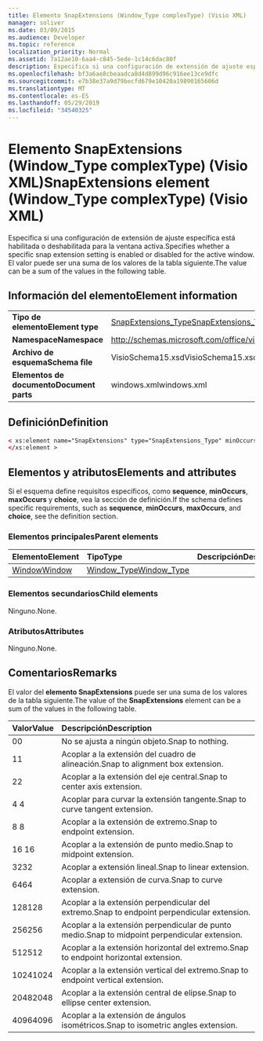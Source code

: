 ```yaml
---
title: Elemento SnapExtensions (Window_Type complexType) (Visio XML)
manager: soliver
ms.date: 03/09/2015
ms.audience: Developer
ms.topic: reference
localization_priority: Normal
ms.assetid: 7a12ae10-6aa4-c845-5ede-1c14c6dac80f
description: Especifica si una configuración de extensión de ajuste específica está habilitada o deshabilitada para la ventana activa. El valor puede ser una suma de los valores de la tabla siguiente.
ms.openlocfilehash: bf3a6ae8cbeaadca8d4d899d96c916ee13ce9dfc
ms.sourcegitcommit: e7b38e37a9d79becfd679e10420a19890165606d
ms.translationtype: MT
ms.contentlocale: es-ES
ms.lasthandoff: 05/29/2019
ms.locfileid: "34540325"
---
```

# <a name="snapextensions-element-window_type-complextype-visio-xml"></a><span data-ttu-id="ddb79-104">Elemento SnapExtensions (Window_Type complexType) (Visio XML)</span><span class="sxs-lookup"><span data-stu-id="ddb79-104">SnapExtensions element (Window_Type complexType) (Visio XML)</span></span>

<span data-ttu-id="ddb79-105">Especifica si una configuración de extensión de ajuste específica está habilitada o deshabilitada para la ventana activa.</span><span class="sxs-lookup"><span data-stu-id="ddb79-105">Specifies whether a specific snap extension setting is enabled or disabled for the active window.</span></span> <span data-ttu-id="ddb79-106">El valor puede ser una suma de los valores de la tabla siguiente.</span><span class="sxs-lookup"><span data-stu-id="ddb79-106">The value can be a sum of the values in the following table.</span></span>
  
## <a name="element-information"></a><span data-ttu-id="ddb79-107">Información del elemento</span><span class="sxs-lookup"><span data-stu-id="ddb79-107">Element information</span></span>

|||
|:-----|:-----|
|<span data-ttu-id="ddb79-108">**Tipo de elemento**</span><span class="sxs-lookup"><span data-stu-id="ddb79-108">**Element type**</span></span> <br/> |[<span data-ttu-id="ddb79-109">SnapExtensions_Type</span><span class="sxs-lookup"><span data-stu-id="ddb79-109">SnapExtensions_Type</span></span>](snapextensions_type-complextypevisio-xml.md) <br/> |
|<span data-ttu-id="ddb79-110">**Namespace**</span><span class="sxs-lookup"><span data-stu-id="ddb79-110">**Namespace**</span></span> <br/> |http://schemas.microsoft.com/office/visio/2012/main  <br/> |
|<span data-ttu-id="ddb79-111">**Archivo de esquema**</span><span class="sxs-lookup"><span data-stu-id="ddb79-111">**Schema file**</span></span> <br/> |<span data-ttu-id="ddb79-112">VisioSchema15.xsd</span><span class="sxs-lookup"><span data-stu-id="ddb79-112">VisioSchema15.xsd</span></span>  <br/> |
|<span data-ttu-id="ddb79-113">**Elementos de documento**</span><span class="sxs-lookup"><span data-stu-id="ddb79-113">**Document parts**</span></span> <br/> |<span data-ttu-id="ddb79-114">windows.xml</span><span class="sxs-lookup"><span data-stu-id="ddb79-114">windows.xml</span></span>  <br/> |
   
## <a name="definition"></a><span data-ttu-id="ddb79-115">Definición</span><span class="sxs-lookup"><span data-stu-id="ddb79-115">Definition</span></span>

```XML
< xs:element name="SnapExtensions" type="SnapExtensions_Type" minOccurs="0" maxOccurs="1" >
</xs:element >
```

## <a name="elements-and-attributes"></a><span data-ttu-id="ddb79-116">Elementos y atributos</span><span class="sxs-lookup"><span data-stu-id="ddb79-116">Elements and attributes</span></span>

<span data-ttu-id="ddb79-117">Si el esquema define requisitos específicos, como **sequence**, **minOccurs**, **maxOccurs** y **choice**, vea la sección de definición.</span><span class="sxs-lookup"><span data-stu-id="ddb79-117">If the schema defines specific requirements, such as **sequence**, **minOccurs**, **maxOccurs**, and **choice**, see the definition section.</span></span> 
  
### <a name="parent-elements"></a><span data-ttu-id="ddb79-118">Elementos principales</span><span class="sxs-lookup"><span data-stu-id="ddb79-118">Parent elements</span></span>

|<span data-ttu-id="ddb79-119">**Elemento**</span><span class="sxs-lookup"><span data-stu-id="ddb79-119">**Element**</span></span>|<span data-ttu-id="ddb79-120">**Tipo**</span><span class="sxs-lookup"><span data-stu-id="ddb79-120">**Type**</span></span>|<span data-ttu-id="ddb79-121">**Descripción**</span><span class="sxs-lookup"><span data-stu-id="ddb79-121">**Description**</span></span>|
|:-----|:-----|:-----|
|[<span data-ttu-id="ddb79-122">Window</span><span class="sxs-lookup"><span data-stu-id="ddb79-122">Window</span></span>](window-element-windows_type-complextypevisio-xml.md) <br/> |[<span data-ttu-id="ddb79-123">Window_Type</span><span class="sxs-lookup"><span data-stu-id="ddb79-123">Window_Type</span></span>](window_type-complextypevisio-xml.md) <br/> ||
   
### <a name="child-elements"></a><span data-ttu-id="ddb79-124">Elementos secundarios</span><span class="sxs-lookup"><span data-stu-id="ddb79-124">Child elements</span></span>

<span data-ttu-id="ddb79-125">Ninguno.</span><span class="sxs-lookup"><span data-stu-id="ddb79-125">None.</span></span>
  
### <a name="attributes"></a><span data-ttu-id="ddb79-126">Atributos</span><span class="sxs-lookup"><span data-stu-id="ddb79-126">Attributes</span></span>

<span data-ttu-id="ddb79-127">Ninguno.</span><span class="sxs-lookup"><span data-stu-id="ddb79-127">None.</span></span>
  
## <a name="remarks"></a><span data-ttu-id="ddb79-128">Comentarios</span><span class="sxs-lookup"><span data-stu-id="ddb79-128">Remarks</span></span>

<span data-ttu-id="ddb79-129">El valor del **elemento SnapExtensions** puede ser una suma de los valores de la tabla siguiente.</span><span class="sxs-lookup"><span data-stu-id="ddb79-129">The value of the **SnapExtensions** element can be a sum of the values in the following table.</span></span> 
  
|<span data-ttu-id="ddb79-130">**Valor**</span><span class="sxs-lookup"><span data-stu-id="ddb79-130">**Value**</span></span>|<span data-ttu-id="ddb79-131">**Descripción**</span><span class="sxs-lookup"><span data-stu-id="ddb79-131">**Description**</span></span>|
|:-----|:-----|
|<span data-ttu-id="ddb79-132">0</span><span class="sxs-lookup"><span data-stu-id="ddb79-132">0</span></span>  <br/> |<span data-ttu-id="ddb79-133">No se ajusta a ningún objeto.</span><span class="sxs-lookup"><span data-stu-id="ddb79-133">Snap to nothing.</span></span>  <br/> |
|<span data-ttu-id="ddb79-134">1</span><span class="sxs-lookup"><span data-stu-id="ddb79-134">1</span></span>  <br/> |<span data-ttu-id="ddb79-135">Acoplar a la extensión del cuadro de alineación.</span><span class="sxs-lookup"><span data-stu-id="ddb79-135">Snap to alignment box extension.</span></span>  <br/> |
|<span data-ttu-id="ddb79-136">2</span><span class="sxs-lookup"><span data-stu-id="ddb79-136">2</span></span>  <br/> |<span data-ttu-id="ddb79-137">Acoplar a la extensión del eje central.</span><span class="sxs-lookup"><span data-stu-id="ddb79-137">Snap to center axis extension.</span></span>  <br/> |
|<span data-ttu-id="ddb79-138">4 </span><span class="sxs-lookup"><span data-stu-id="ddb79-138">4</span></span>  <br/> |<span data-ttu-id="ddb79-139">Acoplar para curvar la extensión tangente.</span><span class="sxs-lookup"><span data-stu-id="ddb79-139">Snap to curve tangent extension.</span></span>  <br/> |
|<span data-ttu-id="ddb79-140">8 </span><span class="sxs-lookup"><span data-stu-id="ddb79-140">8</span></span>  <br/> |<span data-ttu-id="ddb79-141">Acoplar a la extensión de extremo.</span><span class="sxs-lookup"><span data-stu-id="ddb79-141">Snap to endpoint extension.</span></span>  <br/> |
|<span data-ttu-id="ddb79-142">16 </span><span class="sxs-lookup"><span data-stu-id="ddb79-142">16</span></span>  <br/> |<span data-ttu-id="ddb79-143">Acoplar a la extensión de punto medio.</span><span class="sxs-lookup"><span data-stu-id="ddb79-143">Snap to midpoint extension.</span></span>  <br/> |
|<span data-ttu-id="ddb79-144">32</span><span class="sxs-lookup"><span data-stu-id="ddb79-144">32</span></span>  <br/> |<span data-ttu-id="ddb79-145">Acoplar a extensión lineal.</span><span class="sxs-lookup"><span data-stu-id="ddb79-145">Snap to linear extension.</span></span>  <br/> |
|<span data-ttu-id="ddb79-146">64</span><span class="sxs-lookup"><span data-stu-id="ddb79-146">64</span></span>  <br/> |<span data-ttu-id="ddb79-147">Acoplar a extensión de curva.</span><span class="sxs-lookup"><span data-stu-id="ddb79-147">Snap to curve extension.</span></span>  <br/> |
|<span data-ttu-id="ddb79-148">128</span><span class="sxs-lookup"><span data-stu-id="ddb79-148">128</span></span>  <br/> |<span data-ttu-id="ddb79-149">Acoplar a la extensión perpendicular del extremo.</span><span class="sxs-lookup"><span data-stu-id="ddb79-149">Snap to endpoint perpendicular extension.</span></span>  <br/> |
|<span data-ttu-id="ddb79-150">256</span><span class="sxs-lookup"><span data-stu-id="ddb79-150">256</span></span>  <br/> |<span data-ttu-id="ddb79-151">Acoplar a la extensión perpendicular de punto medio.</span><span class="sxs-lookup"><span data-stu-id="ddb79-151">Snap to midpoint perpendicular extension.</span></span>  <br/> |
|<span data-ttu-id="ddb79-152">512</span><span class="sxs-lookup"><span data-stu-id="ddb79-152">512</span></span>  <br/> |<span data-ttu-id="ddb79-153">Acoplar a la extensión horizontal del extremo.</span><span class="sxs-lookup"><span data-stu-id="ddb79-153">Snap to endpoint horizontal extension.</span></span>  <br/> |
|<span data-ttu-id="ddb79-154">1024</span><span class="sxs-lookup"><span data-stu-id="ddb79-154">1024</span></span>  <br/> |<span data-ttu-id="ddb79-155">Acoplar a la extensión vertical del extremo.</span><span class="sxs-lookup"><span data-stu-id="ddb79-155">Snap to endpoint vertical extension.</span></span>  <br/> |
|<span data-ttu-id="ddb79-156">2048</span><span class="sxs-lookup"><span data-stu-id="ddb79-156">2048</span></span>  <br/> |<span data-ttu-id="ddb79-157">Acoplar a la extensión central de elipse.</span><span class="sxs-lookup"><span data-stu-id="ddb79-157">Snap to ellipse center extension.</span></span>  <br/> |
|<span data-ttu-id="ddb79-158">4096</span><span class="sxs-lookup"><span data-stu-id="ddb79-158">4096</span></span>  <br/> |<span data-ttu-id="ddb79-159">Acoplar a la extensión de ángulos isométricos.</span><span class="sxs-lookup"><span data-stu-id="ddb79-159">Snap to isometric angles extension.</span></span>  <br/> |
   

